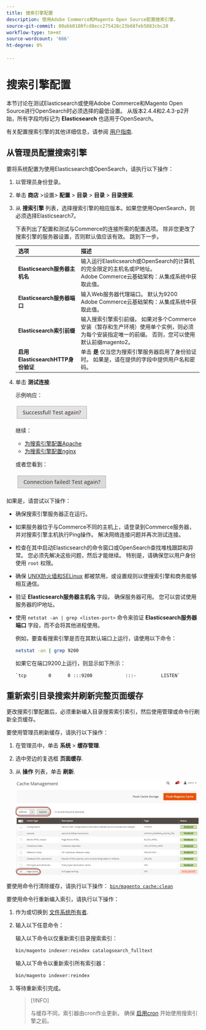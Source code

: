 ```yaml
---
title: 搜索引擎配置
description: 使用Adobe Commerce和Magento Open Source配置搜索引擎。
source-git-commit: 80abb0180fcd8ecc275428c23b68feb5883cbc28
workflow-type: tm+mt
source-wordcount: '666'
ht-degree: 0%

---
```



# 搜索引擎配置

本节讨论在测试Elasticsearch或使用Adobe Commerce和Magento Open Source进行OpenSearch时必须选择的最低设置。 从版本2.4.4和2.4.3-p2开始，所有字段均标记为 **Elasticsearch** 也适用于OpenSearch。

有关配置搜索引擎的其他详细信息，请参阅 [用户指南](https://docs.magento.com/user-guide/catalog/search-elasticsearch.html).

## 从管理员配置搜索引擎

要将系统配置为使用Elasticsearch或OpenSearch，请执行以下操作：

1. 以管理员身份登录。
1. 单击 **商店** >设置> **配置** > **目录** > **目录** > **目录搜索**.
1. 从 **搜索引擎** 列表，选择搜索引擎的相应版本。如果您使用OpenSearch，则必须选择Elasticsearch7。

   下表列出了配置和测试与Commerce的连接所需的配置选项。
除非您更改了搜索引擎的服务器设置，否则默认值应该有效。 跳到下一步。

   | 选项 | 描述 |
   |--- |--- |
   | **Elasticsearch服务器主机名** | 输入运行Elasticsearch或OpenSearch的计算机的完全限定的主机名或IP地址。<br>Adobe Commerce云基础架构：从集成系统中获取此值。 |
   | **Elasticsearch服务器端口** | 输入Web服务器代理端口。 默认为9200<br>Adobe Commerce云基础架构：从集成系统中获取此值。 |
   | **Elasticsearch索引前缀** | 输入搜索引擎索引前缀。 如果对多个Commerce安装（暂存和生产环境）使用单个实例，则必须为每个安装指定唯一的前缀。 否则，您可以使用默认前缀magento2。 |
   | **启用ElasticsearchHTTP身份验证** | 单击 **是** 仅当您为搜索引擎服务器启用了身份验证时。 如果是，请在提供的字段中提供用户名和密码。 |

1. 单击 **测试连接**.

   示例响应：

   ![成功](../../assets/configuration/elastic_test-success.png)

   继续：

   - [为搜索引擎配置Apache](https://devdocs.magento.com/guides/v2.4/install-gde/prereq/es-config-apache.html)
   - [为搜索引擎配置nginx](https://devdocs.magento.com/guides/v2.4/install-gde/prereq/es-config-nginx.html)

   或者您看到：

   ![失败](../../assets/configuration/elastic_test-fail.png)

如果是，请尝试以下操作：

- 确保搜索引擎服务器正在运行。
- 如果服务器位于与Commerce不同的主机上，请登录到Commerce服务器，并对搜索引擎主机执行Ping操作。 解决网络连接问题并再次测试连接。
- 检查在其中启动Elasticsearch的命令窗口或OpenSearch查找堆栈跟踪和异常。 您必须先解决这些问题，然后才能继续。 特别是，请确保您以用户身份使用 `root` 权限。
- 确保 [UNIX防火墙和SELinux](https://devdocs.magento.com/guides/v2.4/install-gde/prereq/elasticsearch.html#firewall-selinux) 都被禁用，或设置规则以使搜索引擎和商务能够相互通信。
- 验证 **Elasticsearch服务器主机名** 字段。 确保服务器可用。 您可以尝试使用服务器的IP地址。
- 使用 `netstat -an | grep <listen-port>` 命令来验证 **Elasticsearch服务器端口** 字段，而不会将其他进程使用。

   例如，要查看搜索引擎是否在其默认端口上运行，请使用以下命令：

   ```bash
   netstat -an | grep 9200
   ```

   如果它在端口9200上运行，则显示如下所示：

   ```terminal
   `tcp        0      0 :::9200            :::-         LISTEN`
   ```

## 重新索引目录搜索并刷新完整页面缓存

更改搜索引擎配置后，必须重新编入目录搜索索引索引，然后使用管理或命令行刷新全页缓存。

要使用管理员刷新缓存，请执行以下操作：

1. 在管理员中，单击 **系统** > **缓存管理**.
1. 选中旁边的复选框 **页面缓存**.
1. 从 **操作** 列表，单击 **刷新**.

   ![缓存管理](../../assets/configuration/refresh-cache.png)

要使用命令行清除缓存，请执行以下操作： [`bin/magento cache:clean`](../cli/manage-cache.md#clean-and-flush-cache-types)

要使用命令行重新编入索引，请执行以下操作：

1. 作为或切换到 [文件系统所有者](https://devdocs.magento.com/guides/v2.4/install-gde/prereq/file-sys-perms-over.html).
1. 输入以下任意命令：

   输入以下命令以仅重新索引目录搜索索引：

   ```bash
   bin/magento indexer:reindex catalogsearch_fulltext
   ```

   输入以下命令以重新索引所有索引器：

   ```bash
   bin/magento indexer:reindex
   ```

1. 等待重新索引完成。

   >[!INFO]
   >
   >与缓存不同，索引器由cron作业更新。 确保 [启用cron](../cli/configure-cron-jobs.md) 开始使用搜索引擎之前。

